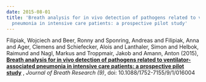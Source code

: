 ```yaml
---
date: 2015-08-01
title: 'Breath analysis for in vivo detection of pathogens related to ventilator-associated
  pneumonia in intensive care patients: a prospective pilot study'
---
```


Filipiak, Wojciech and Beer, Ronny and Sponring, Andreas and Filipiak, Anna and Ager, Clemens and Schiefecker, Alois and Lanthaler, Simon and Helbok, Raimund and Nagl, Markus and Troppmair, Jakob and Amann, Anton (2015), 
**[Breath analysis for in vivo detection of pathogens related to ventilator-associated pneumonia in intensive care patients: a prospective pilot study](http://stacks.iop.org/1752-7163/9/i=1/a=016004?key=crossref.798f068dedadbc97df4cca8b842a921c)** ,
*Journal of Breath Research (9)*,
doi: 10.1088/1752-7155/9/1/016004


